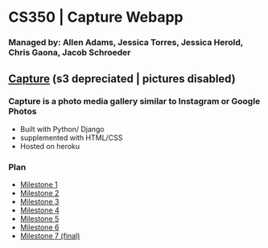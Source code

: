 # CS350 | Capture Webapp

### Managed by: Allen Adams, Jessica Torres, Jessica Herold, Chris Gaona, Jacob Schroeder

## [Capture](https://capture350.herokuapp.com/) (s3 depreciated | pictures disabled)


### Capture is a photo media gallery similar to Instagram or Google Photos

* Built with Python/ Django
* supplemented with HTML/CSS
* Hosted on heroku

### Plan
* [Milestone 1](https://github.com/Adam1400/cs350/tree/master/plan/milestone-1)
* [Milestone 2](https://github.com/Adam1400/cs350/tree/master/plan/milestone-2)
* [Milestone 3](https://github.com/Adam1400/cs350/tree/master/plan/milestone-3)
* [Milestone 4](https://github.com/Adam1400/cs350/tree/master/plan/milestone-4)
* [Milestone 5](https://github.com/Adam1400/cs350/tree/master/plan/milestone-5)
* [Milestone 6](https://github.com/Adam1400/cs350/tree/master/plan/milestone-6)
* [Milestone 7 (final)](https://github.com/Adam1400/cs350/tree/master/plan/milestone-7)

